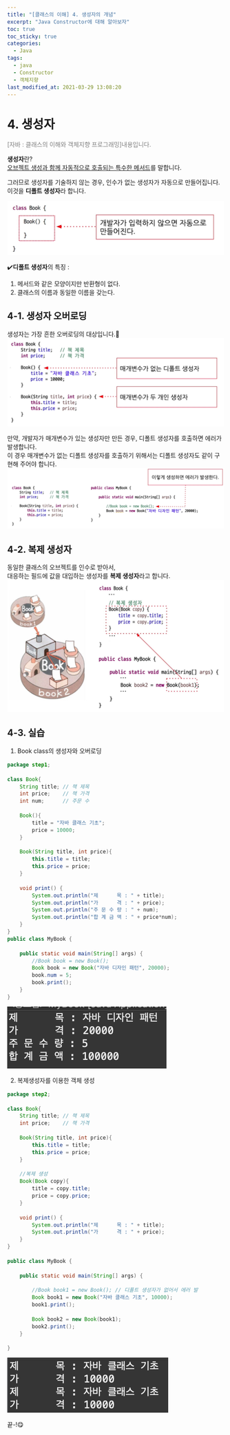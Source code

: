 ```yaml
---
title: "[클래스의 이해] 4. 생성자의 개념"
excerpt: "Java Constructor에 대해 알아보자"
toc: true
toc_sticky: true
categories:
  - Java
tags:
  - java
  - Constructor
  - 객체지향
last_modified_at: 2021-03-29 13:08:20
---
```


# 4. 생성자
<span style="color:grey">[자바 : 클래스의 이해와 객체지향 프로그래밍]내용입니다.</span>
  
**생성자**란?  
<u>오브젝트 생성과 함께 자동적으로 호출되는 특수한 메서드</u>를 말합니다.  
  
그러므로 생성자를 기술하지 않는 경우, 인수가 없는 생성자가 자동으로 만들어집니다.  
이것을 **디폴트 생성자**라 합니다.  

![이미지](/assets/images/JAVA/constructor/constructor1.png)

✔️**디폴트 생성자**의 특징 :  
1. 메서드와 같은 모양이지만 반환형이 없다.  
2. 클래스의 이름과 동일한 이름을 갖는다.  

## 4-1. 생성자 오버로딩
생성자는 가장 흔한 오버로딩의 대상입니다.🌝
![이미지](/assets/images/JAVA/constructor/constructor2.png)
  
만약, 개발자가 매개변수가 있는 생성자만 만든 경우, 디폴트 생성자를 호출하면 에러가 발생합니다.  
이 경우 매개변수가 없는 디폴트 생성자를 호출하기 위해서는 디폴트 생성자도 같이 구현해 주어야 합니다.  
![이미지](/assets/images/JAVA/constructor/constructor3.png)

## 4-2. 복제 생성자
동일한 클래스의 오브젝트를 인수로 받아서,  
대응하는 필드에 값을 대입하는 생성자를 **복제 생성자**라고 합니다.  
![이미지](/assets/images/JAVA/constructor/constructor4.png)

## 4-3. 실습
1. Book class의 생성자와 오버로딩

```java
package step1;

class Book{
	String title; // 책 제목
	int price; 	  // 책 가격
	int num; 	  // 주문 수
	
	Book(){
		title = "자바 클래스 기초";
		price = 10000;
	}
	
	Book(String title, int price){
		this.title = title;
		this.price = price;
	}
	
	void print() {
		System.out.println("제      목 : " + title);
		System.out.println("가      격 : " + price);
		System.out.println("주 문 수 량 : " + num);
		System.out.println("합 계 금 액 : " + price*num);
	}
}
public class MyBook {

	public static void main(String[] args) {
		//Book book = new Book();
		Book book = new Book("자바 디자인 패턴", 20000);
		book.num = 5;
		book.print();
	}
}
```
![이미지](/assets/images/JAVA/constructor/constructor5.png)

2. 복제생성자를 이용한 객체 생성
   
```java
package step2;

class Book{
	String title; // 책 제목
	int price;    // 책 가격
	
	Book(String title, int price){
		this.title = title;
		this.price = price;
	}
	
	//복제 생성
	Book(Book copy){
		title = copy.title;
		price = copy.price;
	}
	
	void print() {
		System.out.println("제      목 : " + title);
		System.out.println("가      격 : " + price);
	}
}

public class MyBook {

	public static void main(String[] args) {

		//Book book1 = new Book(); // 디폴트 생성자가 없어서 에러 발
		Book book1 = new Book("자바 클래스 기초", 10000);
		book1.print();
		
		Book book2 = new Book(book1);
		book2.print();
	}

}

```
![이미지](/assets/images/JAVA/constructor/constructor6.png)
  
  
끝-!😋